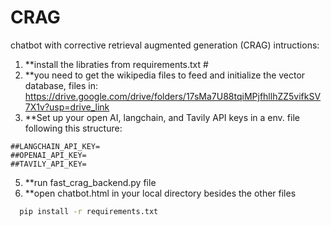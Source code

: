 # CRAG
chatbot with corrective retrieval augmented generation (CRAG)
intructions:
1. **install the libraties from requirements.txt #  
2. **you need to get the wikipedia files to feed and initialize the vector database, files in: https://drive.google.com/drive/folders/17sMa7U88tqiMPjfhllhZZ5vifkSV7X1v?usp=drive_link
3. **Set up your open AI, langchain, and Tavily API keys in a env. file following this structure:

```
##LANGCHAIN_API_KEY=
##OPENAI_API_KEY=
##TAVILY_API_KEY=
```


5. **run fast_crag_backend.py file
6. **open chatbot.html in your local directory besides the other files

```bash
  pip install -r requirements.txt
 
